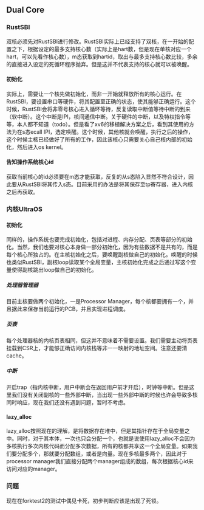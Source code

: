 ## Dual Core

### RustSBI

双核必须先对RustSBI进行修改。RustSBI实际上已经支持了双核，在一开始的配置之下，根据设定的最多支持核心数（实际上是hart数，但是现在单核对应一个hart，可以先看作核心数），m态获取到hartid，取出与最多支持核心数比较，多余的直接进入设定的死循环程序抛弃。但是这并不代表支持的核心就可以被唤醒。

#### 初始化

实际上，需要让一个核先做初始化，而非一开始就释放所有的核心运行。在RustSBI，要设置串口等硬件，将其配置至正确的状态，使其能够正确运行。这个时候，RustSBI会将非零号核心进入循环等待，反复读取中断值等待中断的到来（软中断）。这个中断是IPI，核间通信中断。关于硬件的中断，以及特权指令等等，本人都不知道（todo）。但是看了xv6的移植解决方案之后，看到其使用的方法为在s态ecall IPI，选定唤醒。这个时候，其他核就会唤醒，执行之后的操作，这个时候主核已经做好了所有的工作，因此该核心只需要关心自己核内部的初始化，然后进入os kernel。

#### 告知操作系统核心id

获取当前核心的id必须要在m态才能获取，反复的从s态陷入显然不符合设计，因此要从RustSBI将其传入s态。目前采用的办法是将其保存至tp寄存器，进入内核之后再获取。

### 内核UltraOS

#### 初始化

同样的，操作系统也要完成初始化，包括对进程、内存分配、页表等部分的初始化。当然，我们也要对核心本身做一部分初始化，因为有些数据不是共有的，而是每个核心所独占的。在主核初始化之后，要唤醒副核做自己的初始化。唤醒的时候也类似RustSBI，副核loop读取某个全局变量，主核初始化完成之后通过写这个变量使得副核跳出loop做自己的初始化。

##### 处理器管理器

目前主核要做两个初始化，一是Processor Manager，每个核都要拥有一个，并且据此来保存当前运行的PCB，并且实现进程调度。

##### 页表

每个处理器核的内核页表相同，但这并不意味着不需要设置。我们需要主动将页表挂载到CSR上，才能够正确访问内核栈等非一一映射的地址空间。注意还要清cache。

##### 中断

开启trap（指内核中断，用户中断会在返回用户前才开启），时钟等中断。但是这里我们没有关闭副核的一些外部中断，当出现一些外部中断的时候也许会导致多核同时响应，现在我们还没有遇到问题，暂时不考虑。

#### lazy_alloc

lazy_alloc按照现在的理解，是将数据存在堆中，但是其指针存在于全局变量之中。同时，对于其本体，一次也只会分配一个，也就是说使用lazy_alloc不会因为多核执行多次内核代码而分配多次数据，所有的核都共享这一个全局变量。如果我们要分配多个，那就要分配数组，或者是向量。现在多核最多两个，因此对于processor manager我们直接分配两个manager组成的数组，每次根据核心id来访问对应的manager。


### 问题

现在在forktest2的测试中偶见卡死，初步判断应该是出现了死锁。

